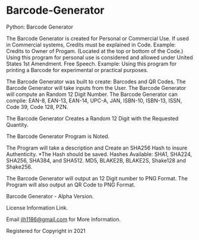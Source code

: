# Barcode-Generator
Python: Barcode Generator

The Barcode Generator is created for Personal or Commercial Use. If used in Commercial systems, Credits must be explained in Code. Example: Credits to Owner of Progam. (Located at the top or bottom of the Code.) Using this program for personal use is considered and allowed under United States 1st Amendment. Free Speech. Example: Using this program for printing a Barcode for experimental or practical purposes. 

The Barcode Generator was built to create: Barcodes and QR Codes. The Barcode Generator will take inputs from the User. The Barcode Generator will compute an Random 12 Digit Number. The Barcode Generator can complie: EAN-8, EAN-13, EAN-14, UPC-A, JAN, ISBN-10, ISBN-13, ISSN, Code 39, Code 128, PZN. 

The Barcode Generator Creates a Random 12 Digit with the Requested Quantity. 

The Barcode Generator Program is Noted. 

The Program will take a description and Create an SHA256 Hash to insure Authenticity. 
*The Hash should be saved.
Hashes Available: SHA1, SHA224, SHA256, SHA384, and SHA512. MD5, BLAKE2B, BLAKE2S, Shake128 and Shake256. 

The Barcode Generator will output an 12 Digit number to PNG Format. The Program will also output an QR Code to PNG Format.



Barcode Generator - Alpha Version.

License Information Link.

Email jlh1186@gmail.com for More Information.

Registered for Copyright in 2021

